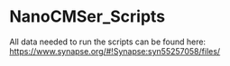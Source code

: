 # NanoCMSer_Scripts

All data needed to run the scripts can be found here:
https://www.synapse.org/#!Synapse:syn55257058/files/
